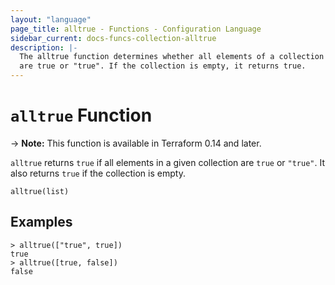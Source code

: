 ```yaml
---
layout: "language"
page_title: alltrue - Functions - Configuration Language
sidebar_current: docs-funcs-collection-alltrue
description: |-
  The alltrue function determines whether all elements of a collection
  are true or "true". If the collection is empty, it returns true.
---
```


# `alltrue` Function

-> **Note:** This function is available in Terraform 0.14 and later.

`alltrue` returns `true` if all elements in a given collection are `true`
or `"true"`. It also returns `true` if the collection is empty.

```hcl
alltrue(list)
```

## Examples

```command
> alltrue(["true", true])
true
> alltrue([true, false])
false
```
